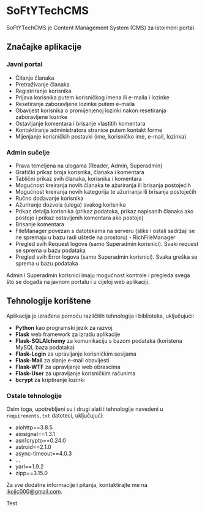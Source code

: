 # SoFtYTechCMS

SoFtYTechCMS je Content Management System (CMS) za istoimeni portal.

## Značajke aplikacije

### Javni portal

- Čitanje članaka
- Pretraživanje članaka
- Registriranje korisnika
- Prijava korisnika putem korisničkog imena ili e-maila i lozinke
- Resetiranje zaboravljene lozinke putem e-maila
- Obavijest korisnika o promijenjenoj lozinki nakon resetiranja zaboravljene lozinke
- Ostavljanje komentara i brisanje vlastitih komentara
- Kontaktiranje administratora stranice putem kontakt forme
- Mijenjanje korisničkih postavki (ime, korisničko ime, e-mail, lozinka)

### Admin sučelje

- Prava temeljena na ulogama (Reader, Admin, Superadmin)
- Grafički prikaz broja korisnika, članaka i komentara
- Tablični prikaz svih članaka, korisnika i komentara
- Mogućnost kreiranja novih članaka te ažuriranja ili brisanja postojećih
- Mogućnost kreiranja novih kategorija te ažuriranja ili brisanja postojećih
- Ručno dodavanje korisnika
- Ažuriranje dozvola (uloga) svakog korisnika
- Prikaz detalja korisnika (prikaz podataka, prikaz napisanih članaka ako postoje i prikaz ostavljenih komentara ako postoje)
- Brisanje komentara
- FileManager povezan s datotekama na serveru (slike i ostali sadržaji se ne spremaju u bazu radi uštede na prostoru) - RichFileManager
- Pregled svih Request logova (samo Superadmin korisnici). Svaki request se sprema u bazu podataka
- Pregled svih Error logova (samo Superadmin korisnici). Svaka greška se sprema u bazu podataka

Admin i Superadmin korisnici imaju mogućnost kontrole i pregleda svega što se događa na javnom portalu i u cijeloj web aplikaciji.

## Tehnologije korištene

Aplikacija je izrađena pomoću različitih tehnologija i biblioteka, uključujući:

- **Python** kao programski jezik za razvoj
- **Flask** web framework za izradu aplikacije
- **Flask-SQLAlchemy** za komunikaciju s bazom podataka (koristena MySQL baza podataka)
- **Flask-Login** za upravljanje korisničkim sesijama
- **Flask-Mail** za slanje e-mail obavijesti
- **Flask-WTF** za upravljanje web obrascima
- **Flask-User** za upravljanje korisničkim računima
- **bcrypt** za kriptiranje lozinki

### Ostale tehnologije

Osim toga, upotrebljeni su i drugi alati i tehnologije navedeni u `requirements.txt` datoteci, uključujući:

- aiohttp==3.8.5
- aiosignal==1.3.1
- asn1crypto==0.24.0
- astroid==2.1.0
- async-timeout==4.0.3
- ...
- yarl==1.9.2
- zipp==3.15.0

Za sve dodatne informacije i pitanja, kontaktirajte me na ikojic000@gmail.com.

Test
